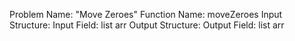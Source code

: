 Problem Name: "Move Zeroes"
Function Name: moveZeroes
Input Structure:
Input Field: list<int> arr
Output Structure:
Output Field: list<int> arr
